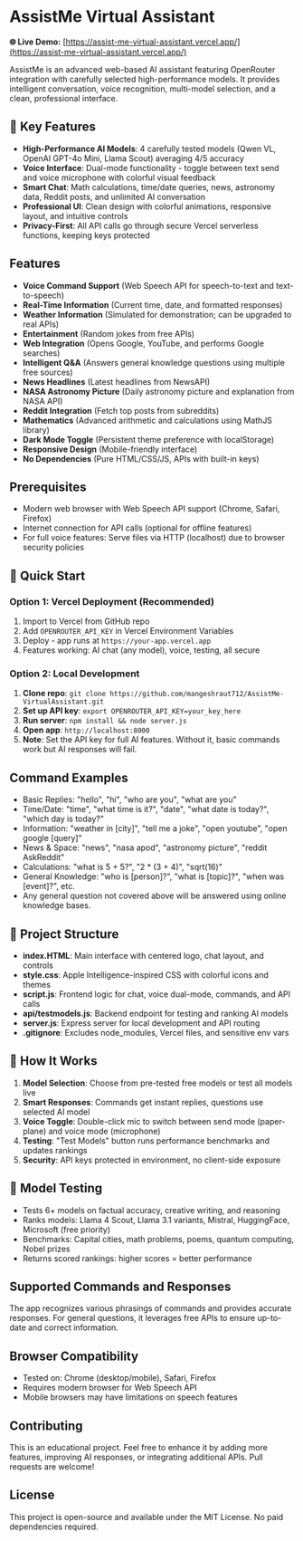 # AssistMe Virtual Assistant

**🌐 Live Demo:** [https://assist-me-virtual-assistant.vercel.app/](https://assist-me-virtual-assistant.vercel.app/)

AssistMe is an advanced web-based AI assistant featuring OpenRouter integration with carefully selected high-performance models. It provides intelligent conversation, voice recognition, multi-model selection, and a clean, professional interface.

## 🚀 Key Features
- **High-Performance AI Models**: 4 carefully tested models (Qwen VL, OpenAI GPT-4o Mini, Llama Scout) averaging 4/5 accuracy
- **Voice Interface**: Dual-mode functionality - toggle between text send and voice microphone with colorful visual feedback
- **Smart Chat**: Math calculations, time/date queries, news, astronomy data, Reddit posts, and unlimited AI conversation
- **Professional UI**: Clean design with colorful animations, responsive layout, and intuitive controls
- **Privacy-First**: All API calls go through secure Vercel serverless functions, keeping keys protected

## Features
- **Voice Command Support** (Web Speech API for speech-to-text and text-to-speech)
- **Real-Time Information** (Current time, date, and formatted responses)
- **Weather Information** (Simulated for demonstration; can be upgraded to real APIs)
- **Entertainment** (Random jokes from free APIs)
- **Web Integration** (Opens Google, YouTube, and performs Google searches)
- **Intelligent Q&A** (Answers general knowledge questions using multiple free sources)
- **News Headlines** (Latest headlines from NewsAPI)
- **NASA Astronomy Picture** (Daily astronomy picture and explanation from NASA API)
- **Reddit Integration** (Fetch top posts from subreddits)
- **Mathematics** (Advanced arithmetic and calculations using MathJS library)
- **Dark Mode Toggle** (Persistent theme preference with localStorage)
- **Responsive Design** (Mobile-friendly interface)
- **No Dependencies** (Pure HTML/CSS/JS, APIs with built-in keys)

## Prerequisites
- Modern web browser with Web Speech API support (Chrome, Safari, Firefox)
- Internet connection for API calls (optional for offline features)
- For full voice features: Serve files via HTTP (localhost) due to browser security policies

## 🚀 Quick Start

### Option 1: Vercel Deployment (Recommended)
1. Import to Vercel from GitHub repo
2. Add `OPENROUTER_API_KEY` in Vercel Environment Variables
3. Deploy - app runs at `https://your-app.vercel.app`
4. Features working: AI chat (any model), voice, testing, all secure

### Option 2: Local Development
1. **Clone repo**: `git clone https://github.com/mangeshraut712/AssistMe-VirtualAssistant.git`
2. **Set up API key**: `export OPENROUTER_API_KEY=your_key_here`
3. **Run server**: `npm install && node server.js`
4. **Open app**: `http://localhost:8000`
5. **Note**: Set the API key for full AI features. Without it, basic commands work but AI responses will fail.

## Command Examples
- Basic Replies: "hello", "hi", "who are you", "what are you"
- Time/Date: "time", "what time is it?", "date", "what date is today?", "which day is today?"
- Information: "weather in [city]", "tell me a joke", "open youtube", "open google [query]"
- News & Space: "news", "nasa apod", "astronomy picture", "reddit AskReddit"
- Calculations: "what is 5 + 5?", "2 * (3 + 4)", "sqrt(16)"
- General Knowledge: "who is [person]?", "what is [topic]?", "when was [event]?", etc.
- Any general question not covered above will be answered using online knowledge bases.

## 📂 Project Structure
- **index.HTML**: Main interface with centered logo, chat layout, and controls
- **style.css**: Apple Intelligence-inspired CSS with colorful icons and themes
- **script.js**: Frontend logic for chat, voice dual-mode, commands, and API calls
- **api/testmodels.js**: Backend endpoint for testing and ranking AI models
- **server.js**: Express server for local development and API routing
- **.gitignore**: Excludes node_modules, Vercel files, and sensitive env vars

## 🎯 How It Works
1. **Model Selection**: Choose from pre-tested free models or test all models live
2. **Smart Responses**: Commands get instant replies, questions use selected AI model
3. **Voice Toggle**: Double-click mic to switch between send mode (paper-plane) and voice mode (microphone)
4. **Testing**: "Test Models" button runs performance benchmarks and updates rankings
5. **Security**: API keys protected in environment, no client-side exposure

## 🤖 Model Testing
- Tests 6+ models on factual accuracy, creative writing, and reasoning
- Ranks models: Llama 4 Scout, Llama 3.1 variants, Mistral, HuggingFace, Microsoft (free priority)
- Benchmarks: Capital cities, math problems, poems, quantum computing, Nobel prizes
- Returns scored rankings: higher scores = better performance

## Supported Commands and Responses
The app recognizes various phrasings of commands and provides accurate responses. For general questions, it leverages free APIs to ensure up-to-date and correct information.

## Browser Compatibility
- Tested on: Chrome (desktop/mobile), Safari, Firefox
- Requires modern browser for Web Speech API
- Mobile browsers may have limitations on speech features

## Contributing
This is an educational project. Feel free to enhance it by adding more features, improving AI responses, or integrating additional APIs. Pull requests are welcome!

## License
This project is open-source and available under the MIT License. No paid dependencies required.
